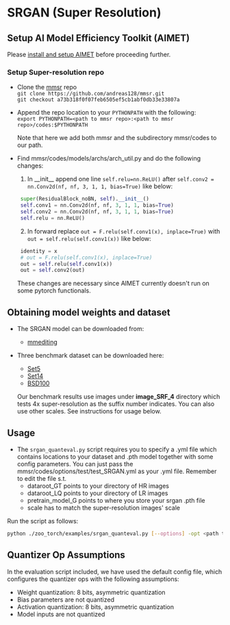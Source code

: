 # SRGAN (Super Resolution)

## Setup AI Model Efficiency Toolkit (AIMET)
Please [install and setup AIMET](../../README.md#install-aimet) before proceeding further.

### Setup Super-resolution repo

- Clone the <a href="https://github.com/andreas128/mmsr">mmsr</a> repo  
  `git clone https://github.com/andreas128/mmsr.git`  
  `git checkout a73b318f0f07feb6505ef5cb1abf0db33e33807a`

- Append the repo location to your `PYTHONPATH` with the following:  
  `export PYTHONPATH=<path to mmsr repo>:<path to mmsr repo>/codes:$PYTHONPATH`
  
  Note that here we add both mmsr and the subdirectory mmsr/codes to our path.
  
 - Find mmsr/codes/models/archs/arch_util.py and do the following changes:
   1. In \_\_init__ append one line ```self.relu=nn.ReLU()``` after 
   ```self.conv2 = nn.Conv2d(nf, nf, 3, 1, 1, bias=True)``` like below:
   
   ```python
    super(ResidualBlock_noBN, self).__init__()
    self.conv1 = nn.Conv2d(nf, nf, 3, 1, 1, bias=True)
    self.conv2 = nn.Conv2d(nf, nf, 3, 1, 1, bias=True)
    self.relu = nn.ReLU()
   ```
   
   2. In forward replace ```out = F.relu(self.conv1(x), inplace=True)```
    with ```out = self.relu(self.conv1(x))``` like below:
    
   ```python
    identity = x
    # out = F.relu(self.conv1(x), inplace=True)
    out = self.relu(self.conv1(x))
    out = self.conv2(out)
   ```
   
   These changes are necessary since AIMET currently doesn't run on some pytorch 
   functionals.
   
## Obtaining model weights and dataset

- The SRGAN model can be downloaded from:
  - <a href="/../../releases/tag/srgan_mmsr_model">mmediting</a>
    
- Three benchmark dataset can be downloaded here:
  - [Set5](https://uofi.box.com/shared/static/kfahv87nfe8ax910l85dksyl2q212voc.zip)
  - [Set14](https://uofi.box.com/shared/static/igsnfieh4lz68l926l8xbklwsnnk8we9.zip)
  - [BSD100](https://uofi.box.com/shared/static/qgctsplb8txrksm9to9x01zfa4m61ngq.zip)
  
  Our benchmark results use images under **image_SRF_4** directory which tests 4x
  super-resolution as the suffix number indicates. You can also use other scales.
  See instructions for usage below.

## Usage

- The `srgan_quanteval.py` script requires you to specify a .yml file which contains locations to your dataset and .pth model together with some config parameters. You can just pass the mmsr/codes/options/test/test_SRGAN.yml as your .yml file. Remember to edit the file s.t.
  - dataroot_GT points to your directory of HR images
  - dataroot_LQ points to your directory of LR images
  - pretrain_model_G points to where you store your srgan .pth file
  - scale has to match the super-resolution images' scale
  
Run the script as follows:
  ```bash
  python ./zoo_torch/examples/srgan_quanteval.py [--options] -opt <path to .yml file>
  ```

## Quantizer Op Assumptions
In the evaluation script included, we have used the default config file, which configures the quantizer ops with the following assumptions:
- Weight quantization: 8 bits, asymmetric quantization
- Bias parameters are not quantized
- Activation quantization: 8 bits, asymmetric quantization
- Model inputs are not quantized
